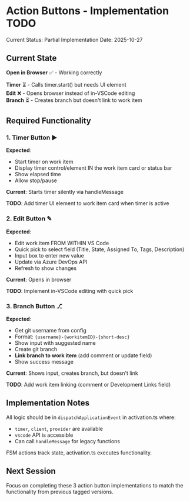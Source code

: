 # Action Buttons - Implementation TODO

Current Status: Partial Implementation
Date: 2025-10-27

## Current State

**Open in Browser** ✅ - Working correctly

**Timer** ⏳ - Calls timer.start() but needs UI element  
**Edit** ❌ - Opens browser instead of in-VSCode editing  
**Branch** ⏳ - Creates branch but doesn't link to work item

## Required Functionality

### 1. Timer Button ▶
**Expected**: 
- Start timer on work item
- Display timer control/element IN the work item card or status bar
- Show elapsed time
- Allow stop/pause

**Current**: Starts timer silently via handleMessage

**TODO**: Add timer UI element to work item card when timer is active

### 2. Edit Button ✎
**Expected**:
- Edit work item FROM WITHIN VS Code
- Quick pick to select field (Title, State, Assigned To, Tags, Description)
- Input box to enter new value
- Update via Azure DevOps API
- Refresh to show changes

**Current**: Opens in browser

**TODO**: Implement in-VSCode editing with quick pick

### 3. Branch Button ⎇
**Expected**:
- Get git username from config
- Format: `{username}-{workitemID}-{short-desc}`
- Show input with suggested name
- Create git branch
- **Link branch to work item** (add comment or update field)
- Show success message

**Current**: Shows input, creates branch, but doesn't link

**TODO**: Add work item linking (comment or Development Links field)

## Implementation Notes

All logic should be in `dispatchApplicationEvent` in activation.ts where:
- `timer`, `client`, `provider` are available
- `vscode` API is accessible
- Can call `handleMessage` for legacy functions

FSM actions track state, activation.ts executes functionality.

## Next Session

Focus on completing these 3 action button implementations to match
the functionality from previous tagged versions.

